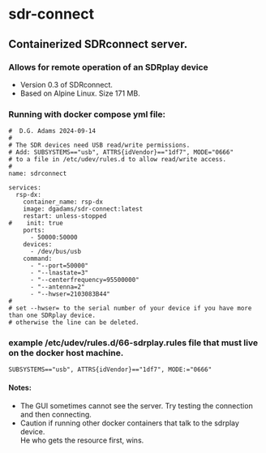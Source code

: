 # sdr-connect 
## Containerized SDRconnect server.  
### Allows for remote operation of an SDRplay device
- Version 0.3 of SDRconnect.
- Based on Alpine Linux.  Size 171 MB.
### Running with docker compose yml file:
```
#  D.G. Adams 2024-09-14
#
# The SDR devices need USB read/write permissions.
# Add: SUBSYSTEMS=="usb", ATTRS{idVendor}=="1df7", MODE="0666"
# to a file in /etc/udev/rules.d to allow read/write access.
#
name: sdrconnect

services:
  rsp-dx:
    container_name: rsp-dx
    image: dgadams/sdr-connect:latest
    restart: unless-stopped
#    init: true
    ports:
      - 50000:50000
    devices:
      - /dev/bus/usb
    command:
      - "--port=50000"
      - "--lnastate=3"
      - "--centerfrequency=95500000"
      - "--antenna=2"
      - "--hwser=2103083B44"
#
# set --hwser= to the serial number of your device if you have more than one SDRplay device.
# otherwise the line can be deleted.
```
### example /etc/udev/rules.d/66-sdrplay.rules file that must live on the docker host machine.
```
SUBSYSTEMS=="usb", ATTRS{idVendor}=="1df7", MODE:="0666"

```
#### Notes:
 - The GUI sometimes cannot see the server.  Try testing the connection and then connecting.
 - Caution if running other docker containers that talk to the sdrplay device.  
He who gets the resource first, wins.
